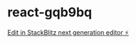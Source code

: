 # react-gqb9bq

[Edit in StackBlitz next generation editor ⚡️](https://stackblitz.com/~/github.com/Ashish567/react-gqb9bq)